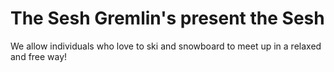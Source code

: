 # The Sesh Gremlin's present the Sesh
We allow individuals who love to ski and snowboard to meet up in a relaxed and free way!